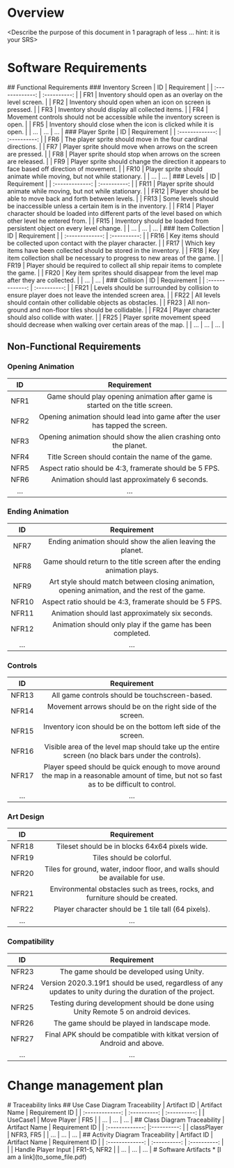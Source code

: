 # Overview
<Describe the purpose of this document in 1 paragraph of less … hint: it is
your SRS>
# Software Requirements
<Describe the structure of this section>
## Functional Requirements
### Inventory Screen
| ID | Requirement |
| :-------------: | :----------: |
| FR1 | Inventory should open as an overlay on the level screen. |
| FR2 | Inventory should open when an icon on screen is pressed. |
| FR3 | Inventory should display all collected items. |
| FR4 | Movement controls should not be accessible while the inventory screen is open. |
| FR5 | Inventory should close when the icon is clicked while it is open. |
| … | … | … |
### Player Sprite
| ID | Requirement |
| :-------------: | :----------: |
| FR6 | The player sprite should move in the four cardinal directions. |
| FR7 | Player sprite should move when arrows on the screen are pressed. |
| FR8 | Player sprite should stop when arrows on the screen are released. |
| FR9 | Player sprite should change the direction it appears to face based off direction of movement. |
| FR10 | Player sprite should animate while moving, but not while stationary. |
| … | … |
### Levels
| ID | Requirement |
| :-------------: | :----------: |
| FR11 | Player sprite should animate while moving, but not while stationary. |
| FR12 | Player should be able to move back and forth between levels. |
| FR13 | Some levels should be inaccessible unless a certain item is in the inventory. |
| FR14 | Player character should be loaded into different parts of the level based on which other level he entered from. |
| FR15 | Inventory should be loaded from persistent object on every level change. |
| … | … | … |
### Item Collection
| ID | Requirement |
| :-------------: | :----------: |
| FR16 | Key items should be collected upon contact with the player character. |
| FR17 | Which key items have been collected should be stored in the inventory. |
| FR18 | Key item collection shall be necessary to progress to new areas of the game. |
| FR19 | Player should be required to collect all ship repair items to complete the game. |
| FR20 | Key item sprites should disappear from the level map after they are collected. |
| … | … |
### Collision
| ID | Requirement |
| :-------------: | :----------: |
| FR21 | Levels should be surrounded by collision to ensure player does not leave the intended screen area. |
| FR22 | All levels should contain other collidable objects as obstacles. |
| FR23 | All non-ground and non-floor tiles should be collidable. |
| FR24 | Player character should also collide with water. |
| FR25 | Player sprite movement speed should decrease when walking over certain areas of the map. |
| … | … | … |

## Non-Functional Requirements
### Opening Animation
| ID | Requirement |
| :-------------: | :----------: |
| NFR1 | Game should play opening animation after game is started on the title screen. |
| NFR2 | Opening animation should lead into game after the user has tapped the screen. |
| NFR3 | Opening animation should show the alien crashing onto the planet. |
| NFR4 | Title Screen should contain the name of the game. |
| NFR5 | Aspect ratio should be 4:3, framerate should be 5 FPS. |
| NFR6 | Animation should last approximately 6 seconds. |
| … | … | … |
### Ending Animation
| ID | Requirement |
| :-------------: | :----------: |
| NFR7 | Ending animation should show the alien leaving the planet. |
| NFR8 | Game should return to the title screen after the ending animation plays. |
| NFR9 | Art style should match between closing animation, opening animation, and the rest of the game. |
| NFR10 | Aspect ratio should be 4:3, framerate should be 5 FPS. |
| NFR11 | Animation should last approximately six seconds. |
| NFR12 | Animation should only play if the game has been completed. |
| … | … | … |
### Controls
| ID | Requirement |
| :-------------: | :----------: |
| NFR13 | All game controls should be touchscreen-based. |
| NFR14 | Movement arrows should be on the right side of the screen. |
| NFR15 | Inventory icon should be on the bottom left side of the screen. |
| NFR16 | Visible area of the level map should take up the entire screen (no black bars under the controls). |
| NFR17 | Player speed should be quick enough to move around the map in a reasonable amount of time, but not so fast as to be difficult to control. |
| … | … | … |
### Art Design
| ID | Requirement |
| :-------------: | :----------: |
| NFR18 | Tileset should be in blocks 64x64 pixels wide. |
| NFR19 | Tiles should be colorful. |
| NFR20 | Tiles for ground, water, indoor floor, and walls should be available for use. |
| NFR21 | Environmental obstacles such as trees, rocks, and furniture should be created. |
| NFR22 | Player character should be 1 tile tall (64 pixels). |
| … | … |
### Compatibility
| ID | Requirement |
| :-------------: | :----------: |
| NFR23 | The game should be developed using Unity. |
| NFR24 | Version 2020.3.19f1 should be used, regardless of any updates to unity during the duration of the project. |
| NFR25 | Testing during development should be done using Unity Remote 5 on android devices. |
| NFR26 | The game should be played in landscape mode. |
| NFR27 | Final APK should be compatible with kitkat version of Android and above. |
| … | … |
  # Change management plan
<Description of what this section is>
# Traceability links
<Description of this section>
## Use Case Diagram Traceability
| Artifact ID | Artifact Name | Requirement ID |
| :-------------: | :----------: | :----------: |
| UseCase1 | Move Player | FR5 |
| … | … | … |
## Class Diagram Traceability
| Artifact Name | Requirement ID |
| :-------------: |:----------: |
| classPlayer | NFR3, FR5 |
| … | … | … |
## Activity Diagram Traceability
<In this case, it makes more sense (I think, feel free to disagree) to link
to the file and to those requirements impacted>
| Artifact ID | Artifact Name | Requirement ID |
| :-------------: | :----------: | :----------: |
| <filename> | Handle Player Input | FR1-5, NFR2 |
| … | … | … |
# Software Artifacts
<Describe the purpose of this section>
* [I am a link](to_some_file.pdf)
